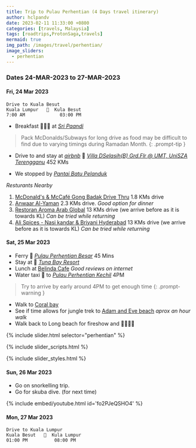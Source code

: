 ```yaml
---
title: Trip to Pulau Perhentian (4 Days travel itinerary)
author: hclpandv
date: 2023-02-11 11:33:00 +0800
categories: [travels, Malaysia]
tags: [roadtrips,ProtonSaga,travels]
mermaid: true
img_path: /images/travel/perhentian/
image_sliders:
  - perhentian
---
```


### Dates 24-MAR-2023 to 27-MAR-2023

#### Fri, 24 Mar 2023

```
Drive to Kuala Besut
Kuala Lumpur   🚗  Kula Besut 
7:00 AM             03:00 PM   
```  

* Breakfast 🍵🍔🍟 at [*Sri Paandi*](https://goo.gl/maps/XvvFKkwRMxceuf1F8)

> Pack McDonalds/Subways for long drive as food may be difficult to find due to varying timings during Ramadan Month.
{: .prompt-tip }

* Drive to and stay at [*airbnb*](https://www.airbnb.com/rooms/24865146) 🏨 [*Villa DSelasih(B) Grd.Flr @ UMT, UniSZA Terengganu*](https://goo.gl/maps/e1Gf8rRbpZ2JtvRLA) 452 KMs

* We stopped by [*Pantai Batu Pelanduk*](https://www.google.com/maps/place/Pantai+Batu+Pelanduk/@4.8276183,103.317537,12z/data=!4m10!1m3!2m2!1sAttractions!6e1!3m5!1s0x31c8046f6088ee2f:0xb5088d53f41668e2!8m2!3d4.8276245!4d103.4171231!15sCgtBdHRyYWN0aW9uc5IBEnRvdXJpc3RfYXR0cmFjdGlvbg) 

*Resturants Nearby* 

1. [McDonald's & McCafé Gong Badak Drive Thru](https://goo.gl/maps/uvohxXvEQba7xVBs7) 1.8 KMs drive
2. [Anwaar Al-Yaman](https://goo.gl/maps/qp8GfdrqtnDkasMX6) 2.3 KMs drive. *Good option for dinner*
3. [Restoran Aroma Arab Global](https://goo.gl/maps/9p6LcyL963hZWYq17) 13 KMs drive (we arrive before as it is towards KL) *Can be tried while returning*
4. [Ali Spices - Nasi kandar & Briyani Hyderabad](https://goo.gl/maps/oSRXnKdEAGWBtVbv5) 13 KMs drive (we arrive before as it is towards KL) *Can be tried while returning*

#### Sat, 25 Mar 2023

* Ferry 🚤 [*Pulau Perhentian Besar*](https://goo.gl/maps/PBws5bNZeVbzFohX6)  45 Mins
* Stay at 🏨 [*Tuna Bay Resort*](https://goo.gl/maps/PfzeEdkavxPopLVT9)
* Lunch at [Belinda Cafe](https://goo.gl/maps/X7SdzEKwFoqxrkKc7) *Good reviews on internet* 
* Water taxi 🚤 to [*Pulau Perhentian Kechil*](https://goo.gl/maps/1p1mWqFcQ2JBoGG19) 4PM

> Try to arrive by early around 4PM to get enough time
{: .prompt-warning }

* Walk to [Coral bay](https://goo.gl/maps/JMZRd8dR4vpfMtWx6) 
* See if time allows for jungle trek to [Adam and Eve beach](https://goo.gl/maps/hLyzYtTzPFKt27X88) *aprox an hour walk*
* Walk back to Long beach for fireshow and 🍜🍕🍻🍷

{% include slider.html selector="perhentian" %}

{% include slider_scripts.html %}

{% include slider_styles.html %}


#### Sun, 26 Mar 2023

* Go on snorkelling trip.
* Go for skuba dive. (for next time)

{% include embed/youtube.html id='fo2PJeQSHO4' %}

#### Mon, 27 Mar 2023

```
Drive to Kuala Lumpur
Kuala Besut   🚗  Kula Lumpur 
01:00 PM          08:00 PM   
```  
